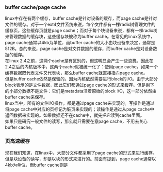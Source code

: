 ### buffer cache/page cache
linux中存在有两个缓存，buffer cache是针对设备的缓存，而page cache是针对文件的缓存。对于一个ext4文件系统来说，每个文件都有一棵radix树管理文件的缓存页，这些缓存页就是page cache；而对于每个块设备来说，都有一棵radix树来管理数据的缓存块，这些缓存块被称为buffer cache。在常见的linux系统中，page cache通常以4kb为单位，而buffer cache的大小由块设备来决定，通常是512B。总的来说，page cache是对文件数据的缓存，而buffer cache是对设备数据的缓存。  
在linux 2.4之前，这两个cache是有区别的，但这明显会产生一些浪费。因此在2.4之后的内核版本中，这两个cache就被统一化了：使用page cache。如果一个缓存数据既代表文件又代表块，那么buffer cache就直接指向page cache。  
但是buffer cache依然是保留的。因为内核依然需要进行block的I/O。由于大部分block表示的是文件数据，因此它们都通过page cache的形式来缓存。但是剩下的小部分数据不是文件：它们是metadata活着原始的block I/O，这一部分依然由buffer cache来保存。  
linux当中，所有的文件I/O操作，都是通过page cache来实现的。写操作是通过将page cache中对应的页标记为脏页来实现的；读操作是通过从page cache中返回数据来实现的。如果数据还不在cache中，就先把它读到cache里面。  
如果只是研究一般文件的读写，那么就只需要在意page cache，不用去关心buffer cache。
### 页高速缓存
现在我们知道，在linux中，大部分文件都采用了page cache的形式来进行缓存。但是块设备的读写，却是以块的形式来进行的。前面有提到，page cache通常以4kb为单位，而buffer cache则是